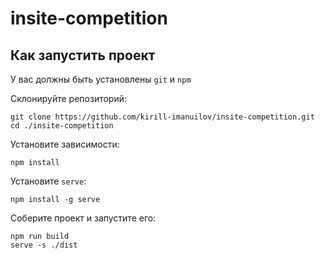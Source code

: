 # insite-competition
## Как запустить проект
У вас должны быть установлены `git` и `npm`

Склонируйте репозиторий:
```
git clone https://github.com/kirill-imanuilov/insite-competition.git
cd ./insite-competition
```

Установите зависимости:
```
npm install
```

Установите `serve`:
```
npm install -g serve
```

Соберите проект и запустите его:
```
npm run build
serve -s ./dist
```
